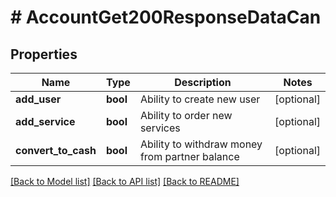 # # AccountGet200ResponseDataCan

## Properties

Name | Type | Description | Notes
------------ | ------------- | ------------- | -------------
**add_user** | **bool** | Ability to create new user | [optional]
**add_service** | **bool** | Ability to order new services | [optional]
**convert_to_cash** | **bool** | Ability to withdraw money from partner balance | [optional]

[[Back to Model list]](../../README.md#models) [[Back to API list]](../../README.md#endpoints) [[Back to README]](../../README.md)
